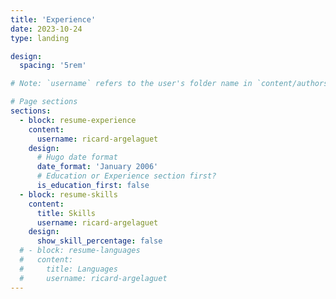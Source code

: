 ```yaml
---
title: 'Experience'
date: 2023-10-24
type: landing

design:
  spacing: '5rem'

# Note: `username` refers to the user's folder name in `content/authors/`

# Page sections
sections:
  - block: resume-experience
    content:
      username: ricard-argelaguet
    design:
      # Hugo date format
      date_format: 'January 2006'
      # Education or Experience section first?
      is_education_first: false
  - block: resume-skills
    content:
      title: Skills
      username: ricard-argelaguet
    design:
      show_skill_percentage: false
  # - block: resume-languages
  #   content:
  #     title: Languages
  #     username: ricard-argelaguet
---
```

